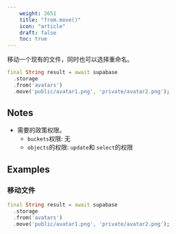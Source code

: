 ```yaml
---
    weight: 2651
    title: "from.move()"
    icon: "article"
    draft: false
    toc: true
---
```


移动一个现有的文件，同时也可以选择重命名。


```dart
final String result = await supabase
  .storage
  .from('avatars')
  .move('public/avatar1.png', 'private/avatar2.png');
```






## Notes

- 需要的政策权限。
  - `buckets`权限: 无 
  - `objects`的权限: `update`和 `select`的权限










## Examples

### 移动文件



```dart
final String result = await supabase
  .storage
  .from('avatars')
  .move('public/avatar1.png', 'private/avatar2.png');
```
